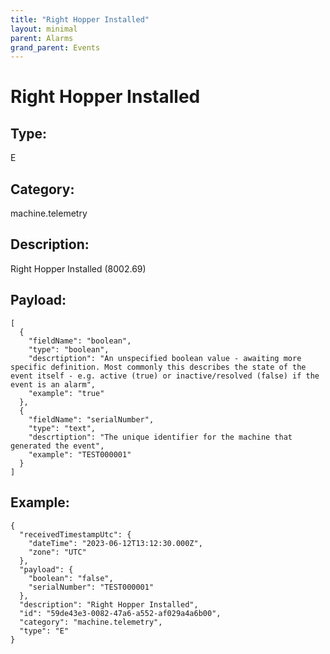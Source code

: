 ```yaml
---
title: "Right Hopper Installed"
layout: minimal
parent: Alarms
grand_parent: Events
---
```


# Right Hopper Installed

## Type:

E

## Category:

machine.telemetry

## Description: 

Right Hopper Installed (8002.69)

## Payload:

```
[
  {
    "fieldName": "boolean",
    "type": "boolean",
    "descrtiption": "An unspecified boolean value - awaiting more specific definition. Most commonly this describes the state of the event itself - e.g. active (true) or inactive/resolved (false) if the event is an alarm",
    "example": "true"
  },
  {
    "fieldName": "serialNumber",
    "type": "text",
    "descrtiption": "The unique identifier for the machine that generated the event",
    "example": "TEST000001"
  }
]
```

## Example:

```
{
  "receivedTimestampUtc": {
    "dateTime": "2023-06-12T13:12:30.000Z",
    "zone": "UTC"
  },
  "payload": {
    "boolean": "false",
    "serialNumber": "TEST000001"
  },
  "description": "Right Hopper Installed",
  "id": "59de43e3-0082-47a6-a552-af029a4a6b00",
  "category": "machine.telemetry",
  "type": "E"
}
```

